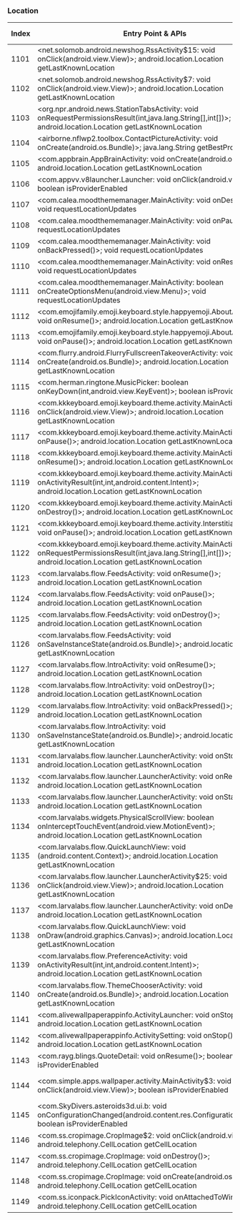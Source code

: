 ### Location
| Index | Entry Point & APIs | Screen shot | Resource id | Label |
| ------------- | ------------- | ------------- |-------------|-------------|
| 1101 | <net.solomob.android.newshog.RssActivity$15: void onClick(android.view.View)>; android.location.Location getLastKnownLocation | ![](D:\COSMOS\output\py\Play_win8\News_Magazines\net.solomob.android.newshog\net.solomob.android.newshog.RssActivity.png) |  | |
| 1102 | <net.solomob.android.newshog.RssActivity$7: void onClick(android.view.View)>; android.location.Location getLastKnownLocation | ![](D:\COSMOS\output\py\Play_win8\News_Magazines\net.solomob.android.newshog\net.solomob.android.newshog.RssActivity.png) | {'2131558474': <sensitive_component.SensitiveComponent.SensitiveView object at 0x0000026CFFBA8A90>} | |
| 1103 | <org.npr.android.news.StationTabsActivity: void onRequestPermissionsResult(int,java.lang.String[],int[])>; android.location.Location getLastKnownLocation | ![](D:\COSMOS\output\py\Play_win8\News_Magazines\org.npr.android.news\org.npr.android.news.StationTabsActivity.png) |  | |
| 1104 | <airborne.nflwp2.toolbox.ContactPictureActivity: void onCreate(android.os.Bundle)>; java.lang.String getBestProvider | ![](D:\COSMOS\output\py\Play_win8\Personalization\airborne.nflwp2\airborne.nflwp2.toolbox.ContactPictureActivity.png) |  | |
| 1105 | <com.appbrain.AppBrainActivity: void onCreate(android.os.Bundle)>; android.location.Location getLastKnownLocation | ![](D:\COSMOS\output\py\Play_win8\Personalization\com.androidwasabi.livewallpaper.ios7galaxy\com.appbrain.AppBrainActivity.png) |  | |
| 1106 | <com.appvv.v8launcher.Launcher: void onClick(android.view.View)>; boolean isProviderEnabled | ![](D:\COSMOS\output\py\Play_win8\Personalization\com.topolino.osiphonelauncher\com.appvv.v8launcher.Launcher.png) |  | |
| 1107 | <com.calea.moodthememanager.MainActivity: void onDestroy()>; void requestLocationUpdates | ![](D:\COSMOS\output\py\Play_win8\Personalization\com.calea.moodthememanager\com.calea.moodthememanager.MainActivity.png) |  | |
| 1108 | <com.calea.moodthememanager.MainActivity: void onPause()>; void requestLocationUpdates | ![](D:\COSMOS\output\py\Play_win8\Personalization\com.calea.moodthememanager\com.calea.moodthememanager.MainActivity.png) |  | |
| 1109 | <com.calea.moodthememanager.MainActivity: void onBackPressed()>; void requestLocationUpdates | ![](D:\COSMOS\output\py\Play_win8\Personalization\com.calea.moodthememanager\com.calea.moodthememanager.MainActivity.png) |  | |
| 1110 | <com.calea.moodthememanager.MainActivity: void onResume()>; void requestLocationUpdates | ![](D:\COSMOS\output\py\Play_win8\Personalization\com.calea.moodthememanager\com.calea.moodthememanager.MainActivity.png) |  | |
| 1111 | <com.calea.moodthememanager.MainActivity: boolean onCreateOptionsMenu(android.view.Menu)>; void requestLocationUpdates | ![](D:\COSMOS\output\py\Play_win8\Personalization\com.calea.moodthememanager\com.calea.moodthememanager.MainActivity.png) |  | |
| 1112 | <com.emojifamily.emoji.keyboard.style.happyemoji.AboutActivity: void onResume()>; android.location.Location getLastKnownLocation | ![](D:\COSMOS\output\py\Play_win8\Personalization\com.emojifamily.emoji.keyboard.style.coloremoji\com.emojifamily.emoji.keyboard.style.happyemoji.AboutActivity.png) |  | |
| 1113 | <com.emojifamily.emoji.keyboard.style.happyemoji.AboutActivity: void onPause()>; android.location.Location getLastKnownLocation | ![](D:\COSMOS\output\py\Play_win8\Personalization\com.emojifamily.emoji.keyboard.style.coloremoji\com.emojifamily.emoji.keyboard.style.happyemoji.AboutActivity.png) |  | |
| 1114 | <com.flurry.android.FlurryFullscreenTakeoverActivity: void onCreate(android.os.Bundle)>; android.location.Location getLastKnownLocation | ![](D:\COSMOS\output\py\Play_win8\Personalization\com.kkkeyboard.emoji.keyboard.theme.NewHalloweenDay\com.flurry.android.FlurryFullscreenTakeoverActivity.png) |  | |
| 1115 | <com.herman.ringtone.MusicPicker: boolean onKeyDown(int,android.view.KeyEvent)>; boolean isProviderEnabled | ![](D:\COSMOS\output\py\Play_win8\Personalization\com.herman.ringtone\com.herman.ringtone.MusicPicker.png) |  | |
| 1116 | <com.kkkeyboard.emoji.keyboard.theme.activity.MainActivity$2: void onClick(android.view.View)>; android.location.Location getLastKnownLocation | ![](D:\COSMOS\output\py\Play_win8\Photography\com.kkkeyboard.emoji.keyboard.theme.MyPhoto\com.kkkeyboard.emoji.keyboard.theme.activity.MainActivity.png) | {'2131493052': <sensitive_component.SensitiveComponent.SensitiveView object at 0x0000026CFFD2AB38>} | |
| 1117 | <com.kkkeyboard.emoji.keyboard.theme.activity.MainActivity: void onPause()>; android.location.Location getLastKnownLocation | ![](D:\COSMOS\output\py\Play_win8\Personalization\com.kkkeyboard.emoji.keyboard.theme.PinkGlitter\com.kkkeyboard.emoji.keyboard.theme.activity.MainActivity.png) |  | |
| 1118 | <com.kkkeyboard.emoji.keyboard.theme.activity.MainActivity: void onResume()>; android.location.Location getLastKnownLocation | ![](D:\COSMOS\output\py\Play_win8\Personalization\com.kkkeyboard.emoji.keyboard.theme.PinkGlitter\com.kkkeyboard.emoji.keyboard.theme.activity.MainActivity.png) |  | |
| 1119 | <com.kkkeyboard.emoji.keyboard.theme.activity.MainActivity: void onActivityResult(int,int,android.content.Intent)>; android.location.Location getLastKnownLocation | ![](D:\COSMOS\output\py\Play_win8\Photography\com.kkkeyboard.emoji.keyboard.theme.MyPhoto\com.kkkeyboard.emoji.keyboard.theme.activity.MainActivity.png) |  | |
| 1120 | <com.kkkeyboard.emoji.keyboard.theme.activity.MainActivity: void onDestroy()>; android.location.Location getLastKnownLocation | ![](D:\COSMOS\output\py\Play_win8\Personalization\com.kkkeyboard.emoji.keyboard.theme.PinkGlitter\com.kkkeyboard.emoji.keyboard.theme.activity.MainActivity.png) |  | |
| 1121 | <com.kkkeyboard.emoji.keyboard.theme.activity.InterstitialAdActivity: void onPause()>; android.location.Location getLastKnownLocation | ![](D:\COSMOS\output\py\Play_win8\Personalization\com.kkkeyboard.emoji.keyboard.theme.iColorRain\com.kkkeyboard.emoji.keyboard.theme.activity.InterstitialAdActivity.png) |  | |
| 1122 | <com.kkkeyboard.emoji.keyboard.theme.activity.MainActivity: void onRequestPermissionsResult(int,java.lang.String[],int[])>; android.location.Location getLastKnownLocation | ![](D:\COSMOS\output\py\Play_win8\Photography\com.kkkeyboard.emoji.keyboard.theme.MyPhoto\com.kkkeyboard.emoji.keyboard.theme.activity.MainActivity.png) |  | |
| 1123 | <com.larvalabs.flow.FeedsActivity: void onResume()>; android.location.Location getLastKnownLocation | ![](D:\COSMOS\output\py\Play_win8\Personalization\com.larvalabs.flow\com.larvalabs.flow.FeedsActivity.png) |  | |
| 1124 | <com.larvalabs.flow.FeedsActivity: void onPause()>; android.location.Location getLastKnownLocation | ![](D:\COSMOS\output\py\Play_win8\Personalization\com.larvalabs.flow\com.larvalabs.flow.FeedsActivity.png) |  | |
| 1125 | <com.larvalabs.flow.FeedsActivity: void onDestroy()>; android.location.Location getLastKnownLocation | ![](D:\COSMOS\output\py\Play_win8\Personalization\com.larvalabs.flow\com.larvalabs.flow.FeedsActivity.png) |  | |
| 1126 | <com.larvalabs.flow.FeedsActivity: void onSaveInstanceState(android.os.Bundle)>; android.location.Location getLastKnownLocation | ![](D:\COSMOS\output\py\Play_win8\Personalization\com.larvalabs.flow\com.larvalabs.flow.FeedsActivity.png) |  | |
| 1127 | <com.larvalabs.flow.IntroActivity: void onResume()>; android.location.Location getLastKnownLocation | ![](D:\COSMOS\output\py\Play_win8\Personalization\com.larvalabs.flow\com.larvalabs.flow.IntroActivity.png) |  | |
| 1128 | <com.larvalabs.flow.IntroActivity: void onDestroy()>; android.location.Location getLastKnownLocation | ![](D:\COSMOS\output\py\Play_win8\Personalization\com.larvalabs.flow\com.larvalabs.flow.IntroActivity.png) |  | |
| 1129 | <com.larvalabs.flow.IntroActivity: void onBackPressed()>; android.location.Location getLastKnownLocation | ![](D:\COSMOS\output\py\Play_win8\Personalization\com.larvalabs.flow\com.larvalabs.flow.IntroActivity.png) |  | |
| 1130 | <com.larvalabs.flow.IntroActivity: void onSaveInstanceState(android.os.Bundle)>; android.location.Location getLastKnownLocation | ![](D:\COSMOS\output\py\Play_win8\Personalization\com.larvalabs.flow\com.larvalabs.flow.IntroActivity.png) |  | |
| 1131 | <com.larvalabs.flow.launcher.LauncherActivity: void onStop()>; android.location.Location getLastKnownLocation | ![](D:\COSMOS\output\py\Play_win8\Personalization\com.larvalabs.flow\com.larvalabs.flow.launcher.LauncherActivity.png) |  | |
| 1132 | <com.larvalabs.flow.launcher.LauncherActivity: void onResume()>; android.location.Location getLastKnownLocation | ![](D:\COSMOS\output\py\Play_win8\Personalization\com.larvalabs.flow\com.larvalabs.flow.launcher.LauncherActivity.png) |  | |
| 1133 | <com.larvalabs.flow.launcher.LauncherActivity: void onStart()>; android.location.Location getLastKnownLocation | ![](D:\COSMOS\output\py\Play_win8\Personalization\com.larvalabs.flow\com.larvalabs.flow.launcher.LauncherActivity.png) |  | |
| 1134 | <com.larvalabs.widgets.PhysicalScrollView: boolean onInterceptTouchEvent(android.view.MotionEvent)>; android.location.Location getLastKnownLocation | ![](D:\COSMOS\output\py\Play_win8\Personalization\com.larvalabs.flow\com.larvalabs.flow.launcher.LauncherActivity.png) | {'2131558549': <sensitive_component.SensitiveComponent.SensitiveView object at 0x0000026CFFC54160>} | |
| 1135 | <com.larvalabs.flow.QuickLaunchView: void <init>(android.content.Context)>; android.location.Location getLastKnownLocation | ![](D:\COSMOS\output\py\Play_win8\Personalization\com.larvalabs.flow\com.larvalabs.flow.launcher.LauncherActivity.png) | {'2131558528': <sensitive_component.SensitiveComponent.SensitiveView object at 0x0000026CFFC54EF0>} | |
| 1136 | <com.larvalabs.flow.launcher.LauncherActivity$25: void onClick(android.view.View)>; android.location.Location getLastKnownLocation | ![](D:\COSMOS\output\py\Play_win8\Personalization\com.larvalabs.flow\com.larvalabs.flow.launcher.LauncherActivity.png) |  | |
| 1137 | <com.larvalabs.flow.launcher.LauncherActivity: void onDestroy()>; android.location.Location getLastKnownLocation | ![](D:\COSMOS\output\py\Play_win8\Personalization\com.larvalabs.flow\com.larvalabs.flow.launcher.LauncherActivity.png) |  | |
| 1138 | <com.larvalabs.flow.QuickLaunchView: void onDraw(android.graphics.Canvas)>; android.location.Location getLastKnownLocation | ![](D:\COSMOS\output\py\Play_win8\Personalization\com.larvalabs.flow\com.larvalabs.flow.launcher.LauncherActivity.png) | {'2131558528': <sensitive_component.SensitiveComponent.SensitiveView object at 0x0000026CFFB50EB8>} | |
| 1139 | <com.larvalabs.flow.PreferenceActivity: void onActivityResult(int,int,android.content.Intent)>; android.location.Location getLastKnownLocation | ![](D:\COSMOS\output\py\Play_win8\Personalization\com.larvalabs.flow\com.larvalabs.flow.PreferenceActivity.png) |  | |
| 1140 | <com.larvalabs.flow.ThemeChooserActivity: void onCreate(android.os.Bundle)>; android.location.Location getLastKnownLocation | ![](D:\COSMOS\output\py\Play_win8\Personalization\com.larvalabs.flow\com.larvalabs.flow.ThemeChooserActivity.png) |  | |
| 1141 | <com.alivewallpaperappinfo.ActivityLauncher: void onStop()>; android.location.Location getLastKnownLocation | ![](D:\COSMOS\output\py\Play_win8\Personalization\com.oomglive.waterfall\com.alivewallpaperappinfo.ActivityLauncher.png) |  | |
| 1142 | <com.alivewallpaperappinfo.ActivitySetting: void onStop()>; android.location.Location getLastKnownLocation | ![](D:\COSMOS\output\py\Play_win8\Personalization\com.oomglive.waterfall\com.alivewallpaperappinfo.ActivitySetting.png) |  | |
| 1143 | <com.rayg.blings.QuoteDetail: void onResume()>; boolean isProviderEnabled | ![](D:\COSMOS\output\py\Play_win8\Personalization\com.rayg.blings\com.rayg.blings.QuoteDetail.png) |  | |
| 1144 | <com.simple.apps.wallpaper.activity.MainActivity$3: void onClick(android.view.View)>; boolean isProviderEnabled | ![](D:\COSMOS\output\py\Play_win8\Personalization\com.simple.apps.wallpaper\com.simple.apps.wallpaper.activity.MainActivity.png) | {'2131689578': <sensitive_component.SensitiveComponent.SensitiveView object at 0x0000026CFFB88828>} | |
| 1145 | <com.SkyDivers.asteroids3d.ui.b: void onConfigurationChanged(android.content.res.Configuration)>; boolean isProviderEnabled | ![](D:\COSMOS\output\py\Play_win8\Personalization\com.SkyDivers.asteroids3d\com.SkyDivers.asteroids3d.ui.b.png) |  | |
| 1146 | <com.ss.cropimage.CropImage$2: void onClick(android.view.View)>; android.telephony.CellLocation getCellLocation | ![](D:\COSMOS\output\py\Play_win8\Personalization\com.ss.squarehome2\com.ss.cropimage.CropImage.png) |  | |
| 1147 | <com.ss.cropimage.CropImage: void onDestroy()>; android.telephony.CellLocation getCellLocation | ![](D:\COSMOS\output\py\Play_win8\Personalization\com.ss.squarehome2\com.ss.cropimage.CropImage.png) |  | |
| 1148 | <com.ss.cropimage.CropImage: void onCreate(android.os.Bundle)>; android.telephony.CellLocation getCellLocation | ![](D:\COSMOS\output\py\Play_win8\Personalization\com.ss.squarehome2\com.ss.cropimage.CropImage.png) |  | |
| 1149 | <com.ss.iconpack.PickIconActivity: void onAttachedToWindow()>; android.telephony.CellLocation getCellLocation | ![](D:\COSMOS\output\py\Play_win8\Personalization\com.ss.squarehome2\com.ss.iconpack.PickIconActivity.png) |  | |
